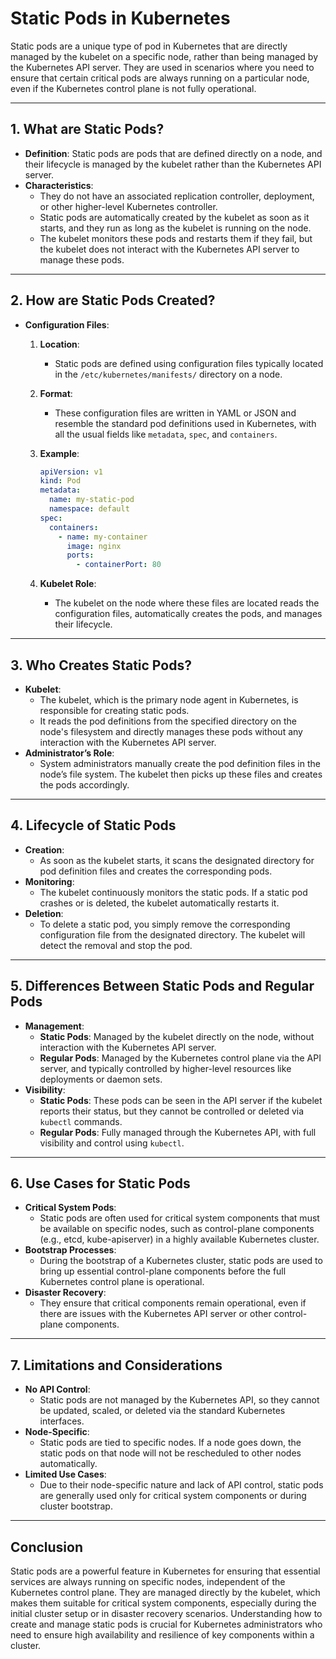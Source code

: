 # Static Pods in Kubernetes

Static pods are a unique type of pod in Kubernetes that are directly managed by the kubelet on a specific node, rather than being managed by the Kubernetes API server. They are used in scenarios where you need to ensure that certain critical pods are always running on a particular node, even if the Kubernetes control plane is not fully operational.

---

## 1. **What are Static Pods?**

- **Definition**: Static pods are pods that are defined directly on a node, and their lifecycle is managed by the kubelet rather than the Kubernetes API server.
- **Characteristics**:
  - They do not have an associated replication controller, deployment, or other higher-level Kubernetes controller.
  - Static pods are automatically created by the kubelet as soon as it starts, and they run as long as the kubelet is running on the node.
  - The kubelet monitors these pods and restarts them if they fail, but the kubelet does not interact with the Kubernetes API server to manage these pods.

---

## 2. **How are Static Pods Created?**

- **Configuration Files**:

  1. **Location**:
     - Static pods are defined using configuration files typically located in the `/etc/kubernetes/manifests/` directory on a node.
  2. **Format**:
     - These configuration files are written in YAML or JSON and resemble the standard pod definitions used in Kubernetes, with all the usual fields like `metadata`, `spec`, and `containers`.
  3. **Example**:

     ```yaml
     apiVersion: v1
     kind: Pod
     metadata:
       name: my-static-pod
       namespace: default
     spec:
       containers:
         - name: my-container
           image: nginx
           ports:
             - containerPort: 80
     ```

  4. **Kubelet Role**:
     - The kubelet on the node where these files are located reads the configuration files, automatically creates the pods, and manages their lifecycle.

---

## 3. **Who Creates Static Pods?**

- **Kubelet**:
  - The kubelet, which is the primary node agent in Kubernetes, is responsible for creating static pods.
  - It reads the pod definitions from the specified directory on the node's filesystem and directly manages these pods without any interaction with the Kubernetes API server.
- **Administrator’s Role**:
  - System administrators manually create the pod definition files in the node’s file system. The kubelet then picks up these files and creates the pods accordingly.

---

## 4. **Lifecycle of Static Pods**

- **Creation**:
  - As soon as the kubelet starts, it scans the designated directory for pod definition files and creates the corresponding pods.
- **Monitoring**:
  - The kubelet continuously monitors the static pods. If a static pod crashes or is deleted, the kubelet automatically restarts it.
- **Deletion**:
  - To delete a static pod, you simply remove the corresponding configuration file from the designated directory. The kubelet will detect the removal and stop the pod.

---

## 5. **Differences Between Static Pods and Regular Pods**

- **Management**:
  - **Static Pods**: Managed by the kubelet directly on the node, without interaction with the Kubernetes API server.
  - **Regular Pods**: Managed by the Kubernetes control plane via the API server, and typically controlled by higher-level resources like deployments or daemon sets.
- **Visibility**:
  - **Static Pods**: These pods can be seen in the API server if the kubelet reports their status, but they cannot be controlled or deleted via `kubectl` commands.
  - **Regular Pods**: Fully managed through the Kubernetes API, with full visibility and control using `kubectl`.

---

## 6. **Use Cases for Static Pods**

- **Critical System Pods**:
  - Static pods are often used for critical system components that must be available on specific nodes, such as control-plane components (e.g., etcd, kube-apiserver) in a highly available Kubernetes cluster.
- **Bootstrap Processes**:
  - During the bootstrap of a Kubernetes cluster, static pods are used to bring up essential control-plane components before the full Kubernetes control plane is operational.
- **Disaster Recovery**:
  - They ensure that critical components remain operational, even if there are issues with the Kubernetes API server or other control-plane components.

---

## 7. **Limitations and Considerations**

- **No API Control**:
  - Static pods are not managed by the Kubernetes API, so they cannot be updated, scaled, or deleted via the standard Kubernetes interfaces.
- **Node-Specific**:
  - Static pods are tied to specific nodes. If a node goes down, the static pods on that node will not be rescheduled to other nodes automatically.
- **Limited Use Cases**:
  - Due to their node-specific nature and lack of API control, static pods are generally used only for critical system components or during cluster bootstrap.

---

## Conclusion

Static pods are a powerful feature in Kubernetes for ensuring that essential services are always running on specific nodes, independent of the Kubernetes control plane. They are managed directly by the kubelet, which makes them suitable for critical system components, especially during the initial cluster setup or in disaster recovery scenarios. Understanding how to create and manage static pods is crucial for Kubernetes administrators who need to ensure high availability and resilience of key components within a cluster.
